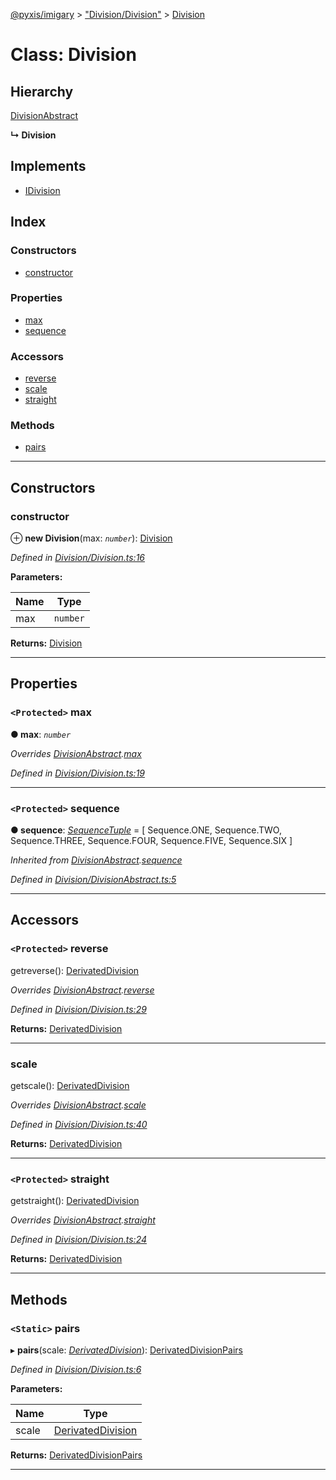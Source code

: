 [@pyxis/imigary](../README.md) > ["Division/Division"](../modules/_division_division_.md) > [Division](../classes/_division_division_.division.md)

# Class: Division

## Hierarchy

 [DivisionAbstract](_division_divisionabstract_.divisionabstract.md)

**↳ Division**

## Implements

* [IDivision](../interfaces/_division_types_.idivision.md)

## Index

### Constructors

* [constructor](_division_division_.division.md#constructor)

### Properties

* [max](_division_division_.division.md#max)
* [sequence](_division_division_.division.md#sequence)

### Accessors

* [reverse](_division_division_.division.md#reverse)
* [scale](_division_division_.division.md#scale)
* [straight](_division_division_.division.md#straight)

### Methods

* [pairs](_division_division_.division.md#pairs)

---

## Constructors

<a id="constructor"></a>

###  constructor

⊕ **new Division**(max: *`number`*): [Division](_division_division_.division.md)

*Defined in [Division/Division.ts:16](https://github.com/creaux/pyxis/blob/10b280f/packages/imigary/src/Division/Division.ts#L16)*

**Parameters:**

| Name | Type |
| ------ | ------ |
| max | `number` |

**Returns:** [Division](_division_division_.division.md)

___

## Properties

<a id="max"></a>

### `<Protected>` max

**● max**: *`number`*

*Overrides [DivisionAbstract](_division_divisionabstract_.divisionabstract.md).[max](_division_divisionabstract_.divisionabstract.md#max)*

*Defined in [Division/Division.ts:19](https://github.com/creaux/pyxis/blob/10b280f/packages/imigary/src/Division/Division.ts#L19)*

___
<a id="sequence"></a>

### `<Protected>` sequence

**● sequence**: *[SequenceTuple](../modules/_division_types_.md#sequencetuple)* =  [
    Sequence.ONE,
    Sequence.TWO,
    Sequence.THREE,
    Sequence.FOUR,
    Sequence.FIVE,
    Sequence.SIX
  ]

*Inherited from [DivisionAbstract](_division_divisionabstract_.divisionabstract.md).[sequence](_division_divisionabstract_.divisionabstract.md#sequence)*

*Defined in [Division/DivisionAbstract.ts:5](https://github.com/creaux/pyxis/blob/10b280f/packages/imigary/src/Division/DivisionAbstract.ts#L5)*

___

## Accessors

<a id="reverse"></a>

### `<Protected>` reverse

getreverse(): [DerivatedDivision](../modules/_division_types_.md#derivateddivision)

*Overrides [DivisionAbstract](_division_divisionabstract_.divisionabstract.md).[reverse](_division_divisionabstract_.divisionabstract.md#reverse)*

*Defined in [Division/Division.ts:29](https://github.com/creaux/pyxis/blob/10b280f/packages/imigary/src/Division/Division.ts#L29)*

**Returns:** [DerivatedDivision](../modules/_division_types_.md#derivateddivision)

___
<a id="scale"></a>

###  scale

getscale(): [DerivatedDivision](../modules/_division_types_.md#derivateddivision)

*Overrides [DivisionAbstract](_division_divisionabstract_.divisionabstract.md).[scale](_division_divisionabstract_.divisionabstract.md#scale)*

*Defined in [Division/Division.ts:40](https://github.com/creaux/pyxis/blob/10b280f/packages/imigary/src/Division/Division.ts#L40)*

**Returns:** [DerivatedDivision](../modules/_division_types_.md#derivateddivision)

___
<a id="straight"></a>

### `<Protected>` straight

getstraight(): [DerivatedDivision](../modules/_division_types_.md#derivateddivision)

*Overrides [DivisionAbstract](_division_divisionabstract_.divisionabstract.md).[straight](_division_divisionabstract_.divisionabstract.md#straight)*

*Defined in [Division/Division.ts:24](https://github.com/creaux/pyxis/blob/10b280f/packages/imigary/src/Division/Division.ts#L24)*

**Returns:** [DerivatedDivision](../modules/_division_types_.md#derivateddivision)

___

## Methods

<a id="pairs"></a>

### `<Static>` pairs

▸ **pairs**(scale: *[DerivatedDivision](../modules/_division_types_.md#derivateddivision)*): [DerivatedDivisionPairs](../modules/_division_types_.md#derivateddivisionpairs)

*Defined in [Division/Division.ts:6](https://github.com/creaux/pyxis/blob/10b280f/packages/imigary/src/Division/Division.ts#L6)*

**Parameters:**

| Name | Type |
| ------ | ------ |
| scale | [DerivatedDivision](../modules/_division_types_.md#derivateddivision) |

**Returns:** [DerivatedDivisionPairs](../modules/_division_types_.md#derivateddivisionpairs)

___

